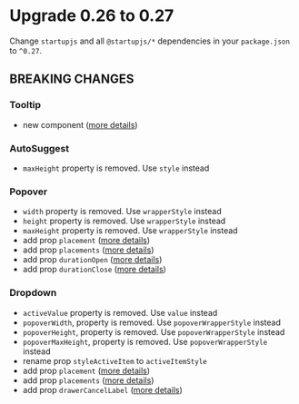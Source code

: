 # Upgrade 0.26 to 0.27

Change `startupjs` and all `@startupjs/*` dependencies in your `package.json` to `^0.27`.

## BREAKING CHANGES

### Tooltip
- new component ([more details](/docs/components/Tooltip))

### AutoSuggest
- `maxHeight` property is removed. Use `style` instead

### Popover
- `width` property is removed. Use `wrapperStyle` instead
- `height` property is removed. Use `wrapperStyle` instead
- `maxHeight` property is removed. Use `wrapperStyle` instead
- add prop `placement` ([more details](/docs/popups/Popover))
- add prop `placements` ([more details](/docs/popups/Popover))
- add prop `durationOpen` ([more details](/docs/popups/Popover))
- add prop `durationClose` ([more details](/docs/popups/Popover))

### Dropdown
- `activeValue` property is removed. Use `value` instead
- `popoverWidth`, property is removed. Use `popoverWrapperStyle` instead
- `popoverHeight`, property is removed. Use `popoverWrapperStyle` instead
- `popoverMaxHeight`, property is removed. Use `popoverWrapperStyle` instead
- rename prop `styleActiveItem` to `activeItemStyle`
- add prop `placement` ([more details](/docs/popups/Dropdown))
- add prop `placements` ([more details](/docs/popups/Dropdown))
- add prop `drawerCancelLabel` ([more details](/docs/popups/Dropdown))

